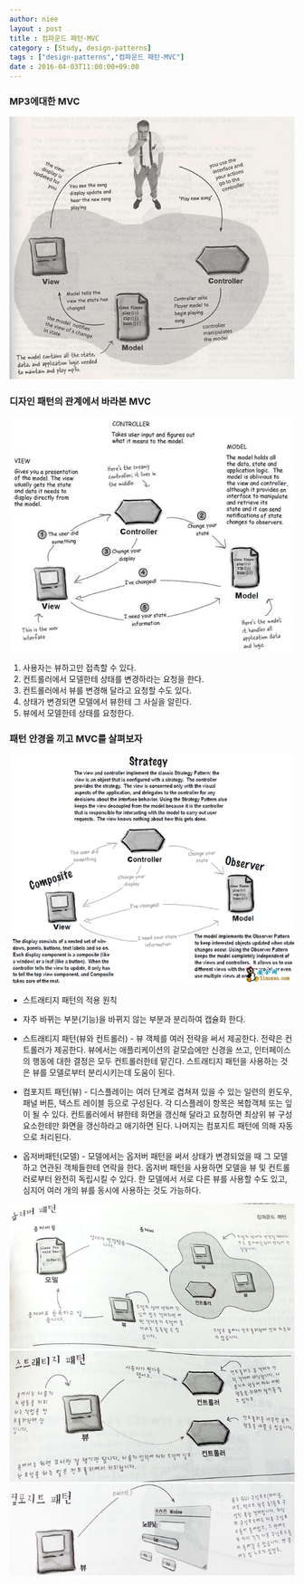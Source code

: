 ```yaml
---
author: niee
layout : post
title : 컴파운드 패턴-MVC
category : [Study, design-patterns]
tags : ["design-patterns","컴파운드 패턴-MVC"]
date : 2016-04-03T11:00:00+09:00
---
```


### MP3에대한 MVC
![](https://raw.githubusercontent.com/KWSStudy/DesignPartterns/0678b828cb148776111851ab30fcaa4f100eb075/images/model-view-controller-p567.JPG)

### 디자인 패턴의 관계에서 바라본 MVC
![](https://github.com/KWSStudy/DesignPartterns/blob/master/images/mvc.png?raw=true)

1. 사용자는 뷰하고만 접촉할 수 있다.
2. 컨트롤러에서 모델한테 상태를 변경하라는 요청을 한다.
3. 컨트롤러에서 뷰를 변경해 달라고 요청할 수도 있다.
4. 상태가 변경되면 모델에서 뷰한테 그 사실을 알린다.
5. 뷰에서 모델한테 상태를 요청한다.

### 패턴 안경을 끼고 MVC를 살펴보자

![](https://github.com/KWSStudy/DesignPartterns/blob/master/images/mvc2.png?raw=true)

* 스트래티지 패턴의 적용 원칙
- 자주 바뀌는 부분(기능)을 바뀌지 않는 부분과 분리하여 캡슐화 한다.

* 스트래티지 패턴(뷰와 컨트롤러) - 뷰 객체를 여러 전략을 써서 제공한다. 전략은 컨트롤러가 제공한다. 뷰에서는 애플리케이션의 겉모습에만 신경을 쓰고, 인터페이스의 행동에 대한 결정은 모두 컨트롤러한테 맡긴다. 스트래티지 패턴을 사용하는 것은 뷰를 모델로부터 분리시키는데 도움이 된다.

* 컴포지트 패턴(뷰) - 디스플레이는 여러 단계로 겹쳐져 있을 수 있는 일련의 윈도우, 패널 버튼, 텍스트 레이블 등으로 구성된다. 각 디스플레이 항목은 복합객체 또는 잎이 될 수 있다. 컨트롤러에서 뷰한테 화면을 갱신해 달라고 요청하면 최상위 뷰 구성요소한테만 화면을 갱신하라고 애기하면 된다. 나머지는 컴포지트 패턴에 의해 자동으로 처리된다.

* 옵저버패턴(모델) - 모델에서는 옵저버 패턴을 써서 상태가 변경되었을 때 그 모델하고 연관된 객체들한테 연락을 한다. 옵저버 패턴을 사용하면 모델을 뷰 및 컨트롤러로부터 완전히 독립시킬 수 있다. 한 모델에서 서로 다른 뷰를 사용할 수도 있고, 심지어 여러 개의 뷰를 동시에 사용하는 것도 가능하다.

![](https://github.com/KWSStudy/DesignPartterns/blob/master/images/observer.png?raw=true)
![](https://github.com/KWSStudy/DesignPartterns/blob/master/images/strategy.png?raw=true)
![](https://github.com/KWSStudy/DesignPartterns/blob/master/images/composite.png?raw=true)
